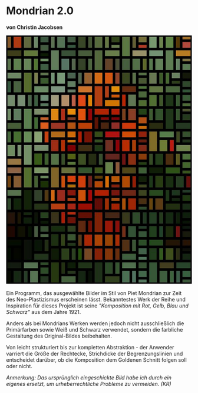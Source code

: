 
# Mondrian 2.0

**von Christin Jacobsen**
 
![Blume von Mondrian 2.0](blume_mondrian.jpg)

Ein Programm, das ausgewählte Bilder im Stil von Piet Mondrian zur Zeit des Neo-Plastizismus erscheinen lässt. Bekanntestes Werk der Reihe und Inspiration für dieses Projekt ist seine *"Komposition mit Rot, Gelb, Blau und Schwarz"* aus dem Jahre 1921. 

Anders als bei Mondrians Werken werden jedoch nicht ausschließlich die Primärfarben sowie Weiß und Schwarz verwendet, sondern die farbliche Gestaltung des Original-Bildes beibehalten.

Von leicht strukturiert bis zur kompletten Abstraktion - der Anwender varriert die Größe der Rechtecke, Strichdicke der Begrenzungslinien und entscheidet darüber, ob die Komposition dem Goldenen Schnitt folgen soll oder nicht.
 

*Anmerkung: Das ursprünglich eingeschickte Bild habe ich durch ein eigenes ersetzt, um urheberrechtliche Probleme zu vermeiden. (KR)*

